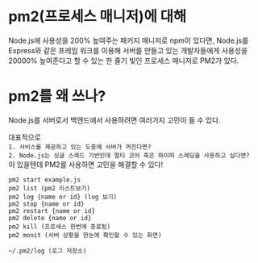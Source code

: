 # pm2(프로세스 매니저)에 대해

Node.js에 사용성을 200% 높여주는 패키지 매니저로 npm이 있다면,
Node.js를 Express와 같은 프레임 워크를 이용해 서버를 만들고 있는 개발자들에게
사용성을 20000% 높여준다고 할 수 있는 한 줄기 빛인 프로세스 매니저로 PM2가 있다.

# pm2를 왜 쓰나?

Node.js를 서버로서 백엔드에서 사용하려면 여러가지 고민이 들 수 있다.

대표적으로
</br>
`1. 서비스를 제공하고 있는 도중에 서버가 꺼진다면?` </br>
`2. Node.js는 싱글 스레드 기반인데 멀티 코어 혹은 하이퍼 스레딩을 사용하고 싶다면?`
</br>
이 있을텐데 PM2를 사용하면 고민을 해결할 수 있다!

```
pm2 start example.js
pm2 list (pm2 리스트보기)
pm2 log {name or id} (log 보기)
pm2 stop {name or id}
pm2 restart {name or id}
pm2 delete {name or id}
pm2 kill (프로세스 한번에 종료됨)
pm2 monit (서버 상황을 한눈에 확인할 수 있는 화면)

~/.pm2/log (로그 저장소)
```
